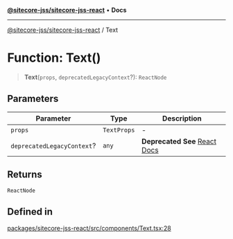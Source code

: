 [**@sitecore-jss/sitecore-jss-react**](../README.md) • **Docs**

***

[@sitecore-jss/sitecore-jss-react](../README.md) / Text

# Function: Text()

> **Text**(`props`, `deprecatedLegacyContext`?): `ReactNode`

## Parameters

| Parameter | Type | Description |
| ------ | ------ | ------ |
| `props` | `TextProps` | - |
| `deprecatedLegacyContext`? | `any` | **Deprecated** **See** [React Docs](https://legacy.reactjs.org/docs/legacy-context.html#referencing-context-in-lifecycle-methods) |

## Returns

`ReactNode`

## Defined in

[packages/sitecore-jss-react/src/components/Text.tsx:28](https://github.com/Sitecore/jss/blob/5339c2cb4c0027629b555d24ea7cc930965853fe/packages/sitecore-jss-react/src/components/Text.tsx#L28)
